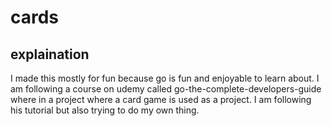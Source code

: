 # cards 

## explaination

I made this mostly for fun because go is fun and enjoyable to learn about. I am following a course on udemy called go-the-complete-developers-guide where in a project where a card game is used as a project. I am following his tutorial but also trying to do my own thing.
